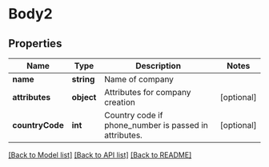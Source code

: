 # Body2

## Properties
Name | Type | Description | Notes
------------ | ------------- | ------------- | -------------
**name** | **string** | Name of company | 
**attributes** | **object** | Attributes for company creation | [optional] 
**countryCode** | **int** | Country code if phone_number is passed in attributes. | [optional] 

[[Back to Model list]](../../README.md#documentation-for-models) [[Back to API list]](../../README.md#documentation-for-api-endpoints) [[Back to README]](../../README.md)


